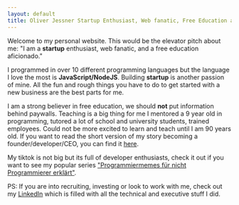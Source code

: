 ```yaml
---
layout: default
title: Oliver Jessner Startup Enthusiast, Web fanatic, Free Education aficionado
---
```


Welcome to my personal website. This would be the elevator pitch about me: "I am a <strong>startup</strong> enthusiast, web fanatic, and a free education aficionado." 

I programmed in over 10 different programming languages but 
the language I love the most is <strong>JavaScript/NodeJS</strong>. Building <strong>startup</strong> is another passion of mine. All the fun and rough things you have to do to get started with a new business are the best parts for me. 

I am a strong believer in free education, we should <strong>not</strong> put information behind paywalls. Teaching is a big thing for me I mentored a 9 year old in programming, tutored a lot of school and university students, trained employees. Could not be more excited to learn and teach until I am 90 years old. If you want to read the short version of my story becoming a founder/developer/CEO, you can find it <a href="/story">here</a>.

My tiktok is not big but its full of developer enthusiasts, check it out if you want to see
my popular series <a href="https://www.tiktok.com/@oliverjessner" target="_blank" rel="noopener">"Programmiermemes für nicht Programmierer erklärt"</a>.

PS: If you are into recruiting, investing or look to work with me, check out my <a href="https://www.linkedin.com/in/oliverjessner/" target="_blank" rel="noopener">LinkedIn</a> which is filled with all the technical and executive stuff I did.